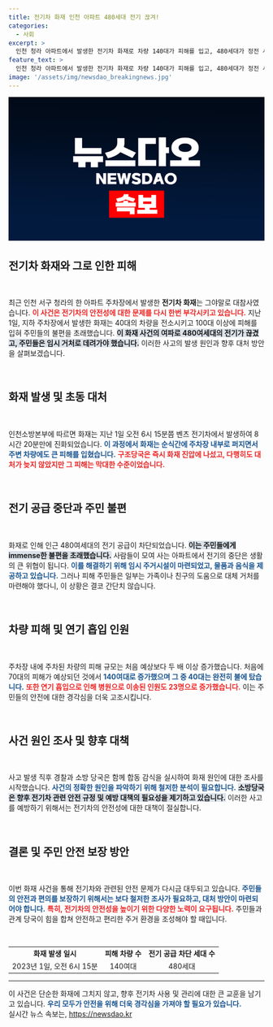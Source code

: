 ```yaml
---
title: 전기차 화재 인천 아파트 480세대 전기 끊겨!
categories:
  - 사회
excerpt: >
  인천 청라 아파트에서 발생한 전기차 화재로 차량 140대가 피해를 입고, 480세대가 정전 사태에 처했습니다. 화재 진압에 8시간이 걸린 가운데, 주민들은 임시 주거시설로 대피 중입니다. 숨막히는 현장을 영상으로 확인하세요!
feature_text: >
  인천 청라 아파트에서 발생한 전기차 화재로 차량 140대가 피해를 입고, 480세대가 정전 사태에 처했습니다. 화재 진압에 8시간이 걸린 가운데, 주민들은 임시 주거시설로 대피 중입니다. 숨막히는 현장을 영상으로 확인하세요!
image: '/assets/img/newsdao_breakingnews.jpg'
---
```


<p><img src="/assets/img/newsdao_breakingnews.jpg" alt="implanttips 속보" /></p>

<h2 data-ke-size="size26">전기차 화재와 그로 인한 피해</h2>

<p data-ke-size="size16">&nbsp;</p>

<p>최근 인천 서구 청라의 한 아파트 주차장에서 발생한 <b>전기차 화재</b>는 그야말로 대참사였습니다. <b><span style="color: #ee2323;">이 사건은 전기차의 안전성에 대한 문제를 다시 한번 부각시키고 있습니다.</span></b> 지난 1일, 지하 주차장에서 발생한 화재는 40대의 차량을 전소시키고 100대 이상에 피해를 입혀 주민들의 불편을 초래했습니다. <b><span style="background-color: #21538527;">이 화재 사건의 여파로 480여세대의 전기가 끊겼고, 주민들은 임시 거처로 데려가야 했습니다.</span></b> 이러한 사고의 발생 원인과 향후 대처 방안을 살펴보겠습니다.</p>

<p data-ke-size="size16">&nbsp;</p>

<h2 data-ke-size="size26">화재 발생 및 초동 대처</h2>

<p data-ke-size="size16">&nbsp;</p>

<p>인천소방본부에 따르면 화재는 지난 1일 오전 6시 15분쯤 벤츠 전기차에서 발생하여 8시간 20분만에 진화되었습니다. <b><span style="color: #1a5490;">이 과정에서 화재는 순식간에 주차장 내부로 퍼지면서 주변 차량에도 큰 피해를 입혔습니다.</span></b>  <b><span style="color: #ee2323;">구조당국은 즉시 화재 진압에 나섰고, 다행히도 대처가 늦지 않았지만 그 피해는 막대한 수준이었습니다.</span></b> </p>

<p data-ke-size="size16">&nbsp;</p>

<h2 data-ke-size="size26">전기 공급 중단과 주민 불편</h2>

<p data-ke-size="size16">&nbsp;</p>

<p>화재로 인해 인근 480여세대의 전기 공급이 차단되었습니다. <b><span style="background-color: #21538527;">이는 주민들에게 immense한 불편을 초래했습니다.</span></b> 사람들이 모여 사는 아파트에서 전기의 중단은 생활의 큰 위협이 됩니다. <b><span style="color: #1a5490;">이를 해결하기 위해 임시 주거시설이 마련되었고, 물품과 음식을 제공하고 있습니다.</span></b> 그러나 피해 주민들은 일부는 가족이나 친구의 도움으로 대체 거처를 마련해야 했다니, 이 상황은 결코 간단치 않습니다.</p>

<p data-ke-size="size16">&nbsp;</p>

<h2 data-ke-size="size26">차량 피해 및 연기 흡입 인원</h2>

<p data-ke-size="size16">&nbsp;</p>

<p>주차장 내에 주차된 차량의 피해 규모는 처음 예상보다 두 배 이상 증가했습니다. 처음에 70대의 피해가 예상되던 것에서 <b><span style="color: #1a5490;">140여대로 증가했으며 그 중 40대는 완전히 불에 탔습니다.</span></b> <b><span style="color: #ee2323;">또한 연기 흡입으로 인해 병원으로 이송된 인원도 23명으로 증가했습니다.</span></b> 이는 주민들의 안전에 대한 경각심을 더욱 고조시킵니다.</p>

<p data-ke-size="size16">&nbsp;</p>

<h2 data-ke-size="size26">사건 원인 조사 및 향후 대책</h2>

<p data-ke-size="size16">&nbsp;</p>

<p>사고 발생 직후 경찰과 소방 당국은 함께 합동 감식을 실시하여 화재 원인에 대한 조사를 시작했습니다. <b><span style="color: #1a5490;">사건의 정확한 원인을 파악하기 위해 철저한 분석이 필요합니다.</span></b> <b><span style="background-color: #21538527;">소방당국은 향후 전기차 관련 안전 규정 및 예방 대책의 필요성을 제기하고 있습니다.</span></b> 이러한 사고를 예방하기 위해서는 전기차의 안전성에 대한 대책이 절실합니다.</p>

<p data-ke-size="size16">&nbsp;</p>

<h2 data-ke-size="size26">결론 및 주민 안전 보장 방안</h2>

<p data-ke-size="size16">&nbsp;</p>

<p>이번 화재 사건을 통해 전기차와 관련된 안전 문제가 다시금 대두되고 있습니다. <b><span style="color: #1a5490;">주민들의 안전과 편의를 보장하기 위해서는 보다 철저한 조사가 필요하고, 대처 방안이 마련되어야 합니다.</span></b> <b><span style="color: #ee2323;">특히, 전기차의 안전성을 높이기 위한 다양한 노력이 요구됩니다.</span></b> 주민들과 관계 당국이 힘을 합쳐 안전하고 편리한 주거 환경을 조성해야 할 때입니다.</p>

<p data-ke-size="size16">&nbsp;</p>

<table>
<tr>
<td style="text-align: center; height: 17px;"><b>화재 발생 일시</b></td>
<td style="text-align: center; height: 17px;"><b>피해 차량 수</b></td>
<td style="text-align: center; height: 17px;"><b>전기 공급 차단 세대 수</b></td>
</tr>
<tr>
<td style="text-align: center; height: 17px;">2023년 1일, 오전 6시 15분</td>
<td style="text-align: center; height: 17px;">140여대</td>
<td style="text-align: center; height: 17px;">480세대</td>
</tr>
</table>

<hr />

<div>이 사건은 단순한 화재에 그치지 않고, 향후 전기차 사용 및 관리에 대한 큰 교훈을 남기고 있습니다. <b><span style="color: #1a5490;">우리 모두가 안전을 위해 더욱 경각심을 가져야 할 필요가 있습니다.</span></b> </div>
실시간 뉴스 속보는, <a href="https://newsdao.kr" rel="dofollow">https://newsdao.kr</a>


